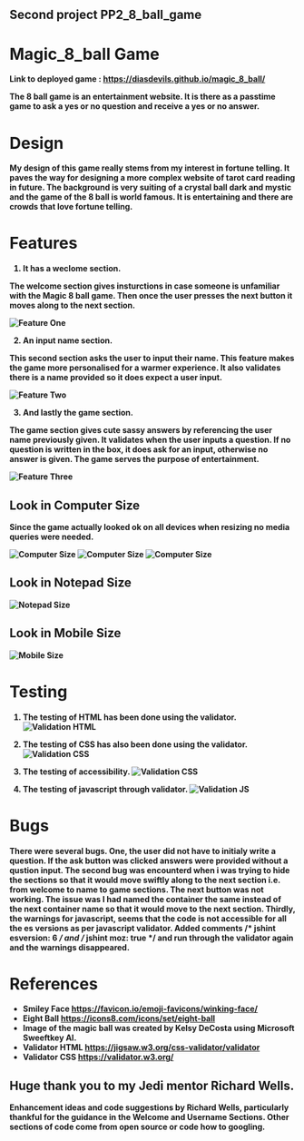 ## Second project PP2_8_ball_game

# Magic_8_ball Game
<b> Link to deployed game <b>: https://diasdevils.github.io/magic_8_ball/

The 8 ball game is an entertainment website. 
It is there as a passtime game to ask a yes or no question and receive a yes or no answer.

# Design 
My design of this game really stems from my interest in fortune telling. It paves the way for designing a more complex website of tarot card reading in future. The background is very suiting of a crystal ball dark and mystic and the game of the 8 ball is world famous. It is entertaining and there are crowds that love fortune telling.

# Features
1. It has a weclome section.

The welcome section gives insturctions in case someone is unfamiliar with the Magic 8 ball game. Then once the user presses the next button it moves along to the next section. 

![Feature One](assets/images/featureOne.jpg)

2. An input name section.

This second section asks the user to input their name. This feature makes the game more personalised for a warmer experience. It also validates there is a name provided so it does expect a user input.

![Feature Two](assets/images/featureTwo.jpg)

3. And lastly the game section.

The game section gives cute sassy answers by referencing the user name previously given.
It validates when the user inputs a question. If no question is written in the box, it does ask for an input, otherwise no answer is given. The game serves the purpose of entertainment. 

![Feature Three](assets/images/featureThree.jpg)

## Look in Computer Size

Since the game actually looked ok on all devices when resizing no media queries were needed.

![Computer Size](assets/images/weclomeComputer.jpg)
![Computer Size](assets/images/usernameComputer.jpg)
![Computer Size](assets/images/questionComputer.jpg)

## Look in Notepad Size
![Notepad Size](assets/images/notepadSize.jpg)

## Look in Mobile Size
![Mobile Size](assets/images/mobileSize.jpg)

# Testing

1. The testing of HTML has been done using the validator.
![Validation HTML](assets/images/val1.png)

2. The testing of CSS has also been done using the validator.
![Validation CSS](assets/images/val2.png)

3. The testing of accessibility.
![Validation CSS](assets/images/lighthouseTest.png)

4. The testing of javascript through validator.
![Validation JS](assets/images/validatorJs.png)

# Bugs
There were several bugs.
One, the user did not have to initialy write a question. If the ask button was clicked answers were provided without a qustion input.
The second bug was encounterd when i was trying to hide the sections so that it would move swiftly along to the next section i.e. from welcome to name to game sections. The next button was not working. The issue was I had named the container the same instead of the next container name so that it would move to the next section.
Thirdly, the warnings for javascript, seems that the code is not accessible for all the es versions as per javascript validator. Added comments  /* jshint esversion: 6 */ and /* jshint moz: true */ and run through the validator again and the warnings disappeared.


# References
* Smiley Face https://favicon.io/emoji-favicons/winking-face/
* Eight Ball https://icons8.com/icons/set/eight-ball
* Image of the magic ball was created by Kelsy DeCosta using Microsoft Sweeftkey AI.
* Validator HTML https://jigsaw.w3.org/css-validator/validator
* Validator CSS https://validator.w3.org/


## Huge thank you to my Jedi mentor Richard Wells.
Enhancement ideas and code suggestions by Richard Wells, particularly thankful for the guidance in the Welcome and Username Sections.
Other sections of code come from open source or code how to googling.
